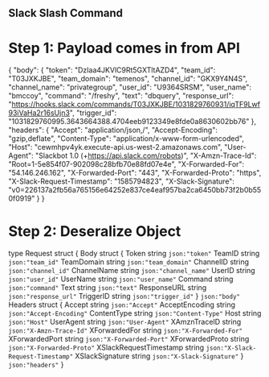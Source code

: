 ## Slack Slash Command

# Step 1: Payload comes in from API
{
 "body": {
   "token": "DzIaa4JKVlC9Rt5GXTltAZD4",
   "team_id": "T03JXKJBE",
   "team_domain": "temenos",
   "channel_id": "GKX9Y4N4S",
   "channel_name": "privategroup",
   "user_id": "U9364SRSM",
   "user_name": "bmccoy",
   "command": "/freshy",
   "text": "dbquery",
   "response_url": "https://hooks.slack.com/commands/T03JXKJBE/1031829760931/iqTF9Lwf93iVaHa2r16sUjn3",
   "trigger_id": "1031829760995.3643664388.4704eeb9123349e8fde0a8630602bb76"
 },
 "headers": {
   "Accept": "application/json,/",
   "Accept-Encoding": "gzip,deflate",
   "Content-Type": "application/x-www-form-urlencoded",
   "Host": "cewmhpv4yk.execute-api.us-west-2.amazonaws.com",
   "User-Agent": "Slackbot 1.0 (+https://api.slack.com/robots)",
   "X-Amzn-Trace-Id": "Root=1-5e854f07-902098c28bfb70e88fd07e4e",
   "X-Forwarded-For": "54.146.246.162",
   "X-Forwarded-Port": "443",
   "X-Forwarded-Proto": "https",
   "X-Slack-Request-Timestamp": "1585794823",
   "X-Slack-Signature": "v0=226137a2fb56a765156e64252e837ce4eaf957ba2ca6450bb73f2b0b550f0919"
 }
}

# Step 2: Deseralize Object
type Request struct {
	Body struct {
		Token       string `json:"token"`
		TeamID      string `json:"team_id"`
		TeamDomain  string `json:"team_domain"`
		ChannelID   string `json:"channel_id"`
		ChannelName string `json:"channel_name"`
		UserID      string `json:"user_id"`
		UserName    string `json:"user_name"`
		Command     string `json:"command"`
		Text        string `json:"text"`
		ResponseURL string `json:"response_url"`
		TriggerID   string `json:"trigger_id"`
	} `json:"body"`
	Headers struct {
		Accept                 string `json:"Accept"`
		AcceptEncoding         string `json:"Accept-Encoding"`
		ContentType            string `json:"Content-Type"`
		Host                   string `json:"Host"`
		UserAgent              string `json:"User-Agent"`
		XAmznTraceID           string `json:"X-Amzn-Trace-Id"`
		XForwardedFor          string `json:"X-Forwarded-For"`
		XForwardedPort         string `json:"X-Forwarded-Port"`
		XForwardedProto        string `json:"X-Forwarded-Proto"`
		XSlackRequestTimestamp string `json:"X-Slack-Request-Timestamp"`
		XSlackSignature        string `json:"X-Slack-Signature"`
	} `json:"headers"`
}